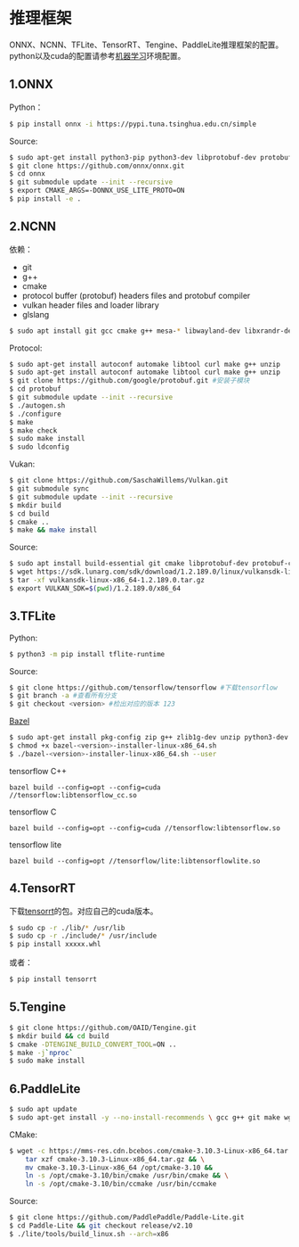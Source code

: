 # 推理框架

ONNX、NCNN、TFLite、TensorRT、Tengine、PaddleLite推理框架的配置。python以及cuda的配置请参考[机器学习](https://github.com/zihan987/wsl2-config/blob/main/WSL2-Docs/4.%E6%9C%BA%E5%99%A8%E5%AD%A6%E4%B9%A0%E7%9B%B8%E5%85%B3/4.2%20CUDA%E3%80%81cudnn%E7%9A%84%E9%85%8D%E7%BD%AE.md)环境配置。



## 1.ONNX

Python：

```bash
$ pip install onnx -i https://pypi.tuna.tsinghua.edu.cn/simple
```

Source:

```bash
$ sudo apt-get install python3-pip python3-dev libprotobuf-dev protobuf-compiler
$ git clone https://github.com/onnx/onnx.git
$ cd onnx
$ git submodule update --init --recursive
$ export CMAKE_ARGS=-DONNX_USE_LITE_PROTO=ON
$ pip install -e .
```



## 2.NCNN

依赖：

- git
- g++
- cmake
- protocol buffer (protobuf) headers files and protobuf compiler
- vulkan header files and loader library
- glslang

```bash
$ sudo apt install git gcc cmake g++ mesa-* libwayland-dev libxrandr-dev libxcb1-dev libx11-dev
```

Protocol:

```bash
$ sudo apt-get install autoconf automake libtool curl make g++ unzip
$ sudo apt-get install autoconf automake libtool curl make g++ unzip
$ git clone https://github.com/google/protobuf.git #安装子模块
$ cd protobuf
$ git submodule update --init --recursive
$ ./autogen.sh
$ ./configure
$ make
$ make check
$ sudo make install
$ sudo ldconfig 
```

Vukan:

```bash
$ git clone https://github.com/SaschaWillems/Vulkan.git
$ git submodule sync
$ git submodule update --init --recursive
$ mkdir build
$ cd build
$ cmake ..
$ make && make install
```

Source:

```bash
$ sudo apt install build-essential git cmake libprotobuf-dev protobuf-compiler libvulkan-dev vulkan-utils libopencv-dev
$ wget https://sdk.lunarg.com/sdk/download/1.2.189.0/linux/vulkansdk-linux-x86_64-1.2.189.0.tar.gz?Human=true -O vulkansdk-linux-x86_64-1.2.189.0.tar.gz
$ tar -xf vulkansdk-linux-x86_64-1.2.189.0.tar.gz
$ export VULKAN_SDK=$(pwd)/1.2.189.0/x86_64
```



## 3.TFLite

Python:

```bash
$ python3 -m pip install tflite-runtime
```

Source:

```bash
$ git clone https://github.com/tensorflow/tensorflow #下载tensorflow 
$ git branch -a #查看所有分支
$ git checkout <version> #检出对应的版本 123
```

[Bazel](https://link.zhihu.com/?target=https%3A//github.com/bazelbuild/bazel/releases)

```bash
$ sudo apt-get install pkg-config zip g++ zlib1g-dev unzip python3-dev python3-pip
$ chmod +x bazel-<version>-installer-linux-x86_64.sh
$ ./bazel-<version>-installer-linux-x86_64.sh --user 
```

tensorflow C++

```text
bazel build --config=opt --config=cuda //tensorflow:libtensorflow_cc.so 
```

tensorflow C

```text
bazel build --config=opt --config=cuda //tensorflow:libtensorflow.so 
```

tensorflow lite

```text
bazel build --config=opt //tensorflow/lite:libtensorflowlite.so 
```



## 4.TensorRT

下载[tensorrt](https://developer.nvidia.com/nvidia-tensorrt-download)的包。对应自己的cuda版本。

```bash
$ sudo cp -r ./lib/* /usr/lib
$ sudo cp -r ./include/* /usr/include
$ pip install xxxxx.whl
```

或者：

```bash
$ pip install tensorrt
```



## 5.Tengine

```bash
$ git clone https://github.com/OAID/Tengine.git
$ mkdir build && cd build
$ cmake -DTENGINE_BUILD_CONVERT_TOOL=ON ..
$ make -j`nproc`
$ sudo make install
```



## 6.PaddleLite

```bash
$ sudo apt update
$ sudo apt-get install -y --no-install-recommends \ gcc g++ git make wget python unzip curl
```

CMake:

```bash
$ wget -c https://mms-res.cdn.bcebos.com/cmake-3.10.3-Linux-x86_64.tar.gz && \
    tar xzf cmake-3.10.3-Linux-x86_64.tar.gz && \
    mv cmake-3.10.3-Linux-x86_64 /opt/cmake-3.10 &&
    ln -s /opt/cmake-3.10/bin/cmake /usr/bin/cmake && \
    ln -s /opt/cmake-3.10/bin/ccmake /usr/bin/ccmake
```

Source:

```bash
$ git clone https://github.com/PaddlePaddle/Paddle-Lite.git
$ cd Paddle-Lite && git checkout release/v2.10
$ ./lite/tools/build_linux.sh --arch=x86
```

